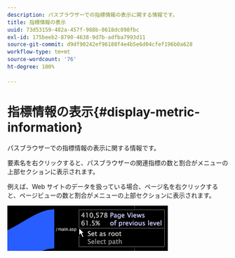 ```yaml
---
description: パスブラウザーでの指標情報の表示に関する情報です。
title: 指標情報の表示
uuid: 73d53159-482a-457f-988b-8618dc098fbc
exl-id: 175beeb2-8790-4638-9d7b-adfba7993d11
source-git-commit: d9df90242ef96188f4e4b5e6d04cfef196b0a628
workflow-type: tm+mt
source-wordcount: '76'
ht-degree: 100%

---
```


# 指標情報の表示{#display-metric-information}

パスブラウザーでの指標情報の表示に関する情報です。

要素名を右クリックすると、パスブラウザーの関連指標の数と割合がメニューの上部セクションに表示されます。

例えば、Web サイトのデータを扱っている場合、ページ名を右クリックすると、ページビューの数と割合がメニューの上部セクションに表示されます。

![](assets/vis_PathBrowser_info.png)
